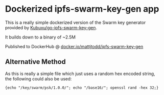 # Dockerized ipfs-swarm-key-gen app

This is a really simple dockerized version of the Swarm key generator provided by [Kubuxu/go-ipfs-swarm-key-gen](https://github.com/Kubuxu/go-ipfs-swarm-key-gen).


It builds down to a binary of ~2.5M


Published to DockerHub @ [docker.io/mattjtodd/ipfs-swarm-key-gen](https://hub.docker.com/repository/docker/mattjtodd/ipfs-swarm-key-gen)


## Alternative Method

As this is really a simple file which just uses a random hex encoded string, the following could also be used:

```
{echo "/key/swarm/psk/1.0.0/"; echo "/base16/"; openssl rand -hex 32;}
```

